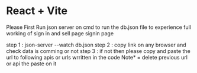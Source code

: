 # React + Vite

Please First Run json server on cmd
to run the db.json file
to experience full working of sign in and sell page signin page

step 1 : json-server --watch db.json
step 2 : copy link on any browser and check data is comming or not
step 3 : if not then please copy and paste the url to following apis or urls
wrritten in the code 
Note* = delete previous url or api the paste on it
